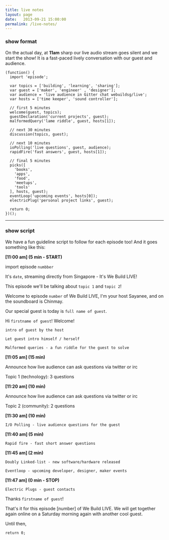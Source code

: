 ```yaml
---
title: live notes
layout: page
date:   2013-09-21 15:00:00
permalink: /live-notes/
---
```


### show format

On the actual day, at **11am** sharp our live audio stream goes silent and we start the show! It is a fast-paced lively conversation with our guest and audience.

<pre><code class="language-javascript">(function() {
  import 'episode';

  var topics = ['building', 'learning', 'sharing'];
  var guest = ['maker', 'engineer' , 'designer'];
  var audience = 'live audience in Gitter chat webuildsg/live';
  var hosts = ['time keeper', 'sound controller'];

  // first 5 minutes
  welcome(guest, topics);
  guestDeclaration('current projects', guest);
  malformedQuery('lame riddle', guest, hosts[1]);

  // next 30 minutes
  discussion(topics, guest);

  // next 10 minutes
  ioPolling('live questions', guest, audience);
  rapidFire('fast answers', guest, hosts[1]);

  // final 5 minutes
  picks([
    'books',
    'apps',
    'food',
    'meetups',
    'tools'
  ], hosts, guest);
  eventLoop('upcoming events', hosts[0]);
  electricPlug('personal project links', guest);

  return 0;
})();</code>
</pre>

___

### show script

We have a fun guideline script to follow for each episode too! And it goes something like this:

**[11:00 am] (5 min - START)**

import episode `numbber`

It's `date`, streaming directly from Singapore - It's We Build LIVE!

This episode we'll be talking about `topic 1` and `topic 2`!

Welcome to episode `number` of We Build LIVE, I'm your host Sayanee, and on the soundboard is Chinmay.

Our special guest is today is `full name of guest`.

Hi `firstname of guest`! Welcome!

`intro of guest by the host`

`Let guest intro himself / herself`

`Malformed queries - a fun riddle for the guest to solve`

**[11:05 am] (15 min)**

Announce how live audience can ask questions via twitter or irc

Topic 1 (technology): 3 questions

**[11:20 am] (10 min)**

Announce how live audience can ask questions via twitter or irc

Topic 2 (community): 2 questions


**[11:30 am] (10 min)**

`I/O Polling - live audience questions for the guest`

**[11:40 am]  (5 min)**

`Rapid fire - fast short answer questions`

**[11:45 am]  (2 min)**

`Doubly Linked-list - new software/hardware released`

`Eventloop - upcoming developer, designer, maker events`

**[11:47 am] (0 min - STOP)**

`Electric Plugs - guest contacts`


Thanks `firstname of guest`!

That's it for this episode [number] of We Build LIVE. We will get together again online on a Saturday morning again with another cool guest.

Until then,

`return 0;`
